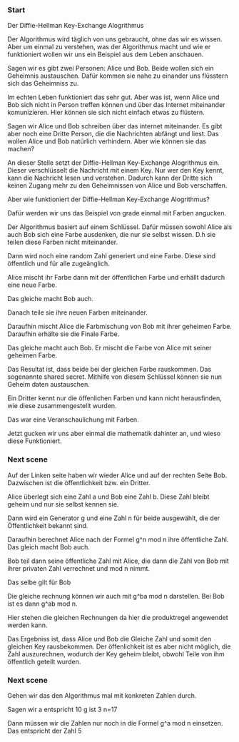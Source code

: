 ### Start

Der Diffie-Hellman Key-Exchange Alogrithmus

Der Algorithmus wird täglich von uns gebraucht, ohne das wir es wissen. Aber um einmal zu verstehen, was der Algorithmus macht und wie er funktioniert wollen wir uns ein Beispiel aus dem Leben anschauen.

Sagen wir es gibt zwei Personen: Alice und Bob.
Beide wollen sich ein Geheimnis austauschen.
Dafür kommen sie nahe zu einander uns flüsstern sich das Geheimniss zu.

Im echten Leben funktioniert das sehr gut.
Aber was ist, wenn Alice und Bob sich nicht in Person treffen können und über das Internet miteinander komunizieren.
Hier können sie sich nicht einfach etwas zu flüstern.

Sagen wir Alice und Bob schreiben über das internet miteinander.
Es gibt aber noch eine Dritte Person, die die Nachrichten abfängt und liest.
Das wollen Alice und Bob natürlich verhindern.
Aber wie können sie das machen?

An dieser Stelle setzt der Diffie-Hellman Key-Exchange Alogrithmus ein.
Dieser verschlüsselt die Nachricht mit einem Key.
Nur wer den Key kennt, kann die Nachricht lesen und verstehen.
Dadurch kann der Dritte sich keinen Zugang mehr zu den Geheimnissen von Alice und Bob verschaffen.

Aber wie funktioniert der Diffie-Hellman Key-Exchange Alogrithmus?

Dafür werden wir uns das Beispiel von grade einmal mit Farben angucken.

Der Algorithmus basiert auf einem Schlüssel.
Dafür müssen sowohl Alice als auch Bob sich eine Farbe ausdenken, die nur sie selbst wissen. D.h sie teilen diese Farben nicht miteinander.

Dann wird noch eine random Zahl generiert und eine Farbe. Diese sind öffentlich und für alle zugeänglich.

Alice mischt ihr Farbe dann mit der öffentlichen Farbe und erhällt dadurch eine neue Farbe.

Das gleiche macht Bob auch.

Danach teile sie ihre neuen Farben miteinander.

Daraufhin mischt Alice die Farbmischung von Bob mit ihrer geheimen Farbe. Daraufhin erhälte sie die Finale Farbe.

Das gleiche macht auch Bob. Er mischt die Farbe von Alice mit seiner geheimen Farbe.

Das Resultat ist, dass beide bei der gleichen Farbe rauskommen.
Das sogenannte shared secret. Mithilfe von diesem Schlüssel können sie nun Geheim daten austauschen.

Ein Dritter kennt nur die öffenlichen Farben und kann nicht herausfinden, wie diese zusammengestellt wurden.

Das war eine Veranschaulichung mit Farben.

Jetzt gucken wir uns aber einmal die mathematik dahinter an, und wieso diese Funktioniert.

### Next scene

Auf der Linken seite haben wir wieder Alice und auf der rechten Seite Bob.
Dazwischen ist die öffentlichkeit bzw. ein Dritter.

Alice überlegt sich eine Zahl a und Bob eine Zahl b.
Diese Zahl bleibt geheim und nur sie selbst kennen sie.

Dann wird ein Generator g und eine Zahl n für beide ausgewählt, die der Öffentlichkeit bekannt sind.

Daraufhin berechnet Alice nach der Formel g^n mod n ihre öffentliche Zahl.
Das gleich macht Bob auch.

Bob teil dann seine öffentliche Zahl mit Alice, die dann die Zahl von Bob mit ihrer privaten Zahl verrechnet und mod n nimmt.

Das selbe gilt für Bob

Die gleiche rechnung können wir auch mit g^ba mod n darstellen.
Bei Bob ist es dann g^ab mod n.

Hier stehen die gleichen Rechnungen da hier die produktregel angewendet werden kann.


Das Ergebniss ist, dass Alice und Bob die Gleiche Zahl und somit den gleichen Key rausbekommen.
Der öffenlichkeit ist es aber nicht möglich, die Zahl auszurechnen, wodurch der Key geheim bleibt, obwohl Teile von ihm öffentlich geteilt wurden.

### Next scene

Gehen wir das den Algorithmus mal mit konkreten Zahlen durch.

Sagen wir a entspricht 10
g ist 3
n=17

Dann müssen wir die Zahlen nur noch in die Formel g^a mod n einsetzen.
Das entspricht der Zahl 5





